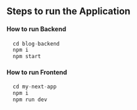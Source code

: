 <h2>Steps to run the Application</h2>

<h4>How to run Backend</h4>

```javascript
  cd blog-backend
  npm i
  npm start
```

<h4>How to run Frontend</h4>

```javascript
  cd my-next-app
  npm i
  npm run dev
```

